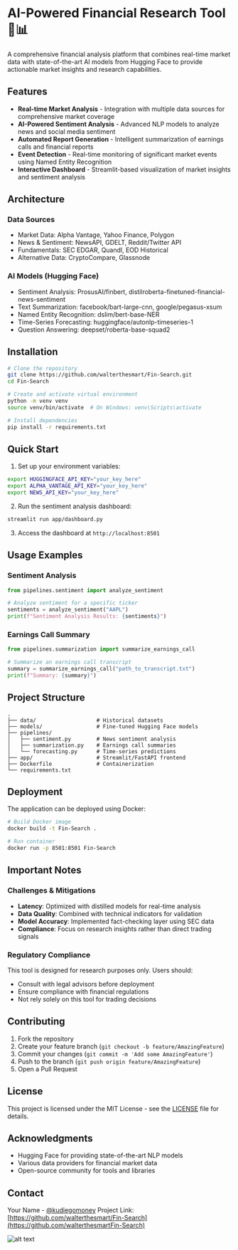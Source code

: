 # AI-Powered Financial Research Tool 🚀📊

A comprehensive financial analysis platform that combines real-time market data with state-of-the-art AI models from Hugging Face to provide actionable market insights and research capabilities.

## Features

- **Real-time Market Analysis** - Integration with multiple data sources for comprehensive market coverage
- **AI-Powered Sentiment Analysis** - Advanced NLP models to analyze news and social media sentiment
- **Automated Report Generation** - Intelligent summarization of earnings calls and financial reports
- **Event Detection** - Real-time monitoring of significant market events using Named Entity Recognition
- **Interactive Dashboard** - Streamlit-based visualization of market insights and sentiment analysis

## Architecture

### Data Sources
- Market Data: Alpha Vantage, Yahoo Finance, Polygon
- News & Sentiment: NewsAPI, GDELT, Reddit/Twitter API
- Fundamentals: SEC EDGAR, Quandl, EOD Historical
- Alternative Data: CryptoCompare, Glassnode

### AI Models (Hugging Face)
- Sentiment Analysis: ProsusAI/finbert, distilroberta-finetuned-financial-news-sentiment
- Text Summarization: facebook/bart-large-cnn, google/pegasus-xsum
- Named Entity Recognition: dslim/bert-base-NER
- Time-Series Forecasting: huggingface/autonlp-timeseries-1
- Question Answering: deepset/roberta-base-squad2

## Installation

```bash
# Clone the repository
git clone https://github.com/walterthesmart/Fin-Search.git
cd Fin-Search

# Create and activate virtual environment
python -m venv venv
source venv/bin/activate  # On Windows: venv\Scripts\activate

# Install dependencies
pip install -r requirements.txt
```

## Quick Start

1. Set up your environment variables:
```bash
export HUGGINGFACE_API_KEY="your_key_here"
export ALPHA_VANTAGE_API_KEY="your_key_here"
export NEWS_API_KEY="your_key_here"
```

2. Run the sentiment analysis dashboard:
```bash
streamlit run app/dashboard.py
```

3. Access the dashboard at `http://localhost:8501`

## Usage Examples

### Sentiment Analysis
```python
from pipelines.sentiment import analyze_sentiment

# Analyze sentiment for a specific ticker
sentiments = analyze_sentiment("AAPL")
print(f"Sentiment Analysis Results: {sentiments}")
```

### Earnings Call Summary
```python
from pipelines.summarization import summarize_earnings_call

# Summarize an earnings call transcript
summary = summarize_earnings_call("path_to_transcript.txt")
print(f"Summary: {summary}")
```

## Project Structure
```
.
├── data/                   # Historical datasets
├── models/                 # Fine-tuned Hugging Face models
├── pipelines/
│   ├── sentiment.py        # News sentiment analysis
│   ├── summarization.py    # Earnings call summaries
│   └── forecasting.py      # Time-series predictions
├── app/                    # Streamlit/FastAPI frontend
├── Dockerfile              # Containerization
└── requirements.txt
```

## Deployment

The application can be deployed using Docker:

```bash
# Build Docker image
docker build -t Fin-Search .

# Run container
docker run -p 8501:8501 Fin-Search
```

## Important Notes

### Challenges & Mitigations
- **Latency**: Optimized with distilled models for real-time analysis
- **Data Quality**: Combined with technical indicators for validation
- **Model Accuracy**: Implemented fact-checking layer using SEC data
- **Compliance**: Focus on research insights rather than direct trading signals

### Regulatory Compliance
This tool is designed for research purposes only. Users should:
- Consult with legal advisors before deployment
- Ensure compliance with financial regulations
- Not rely solely on this tool for trading decisions

## Contributing

1. Fork the repository
2. Create your feature branch (`git checkout -b feature/AmazingFeature`)
3. Commit your changes (`git commit -m 'Add some AmazingFeature'`)
4. Push to the branch (`git push origin feature/AmazingFeature`)
5. Open a Pull Request

## License

This project is licensed under the MIT License - see the [LICENSE](LICENSE) file for details.

## Acknowledgments

- Hugging Face for providing state-of-the-art NLP models
- Various data providers for financial market data
- Open-source community for tools and libraries

## Contact

Your Name - [@kudiegomoney](https://twitter.com/kudiegomoney)
Project Link: [https://github.com/walterthesmart/Fin-Search](https://github.com/walterthesmartFin-Search)

![alt text](<WhatsApp Image 2025-02-09 at 16.35.28_5d8654fa-1.jpg>)